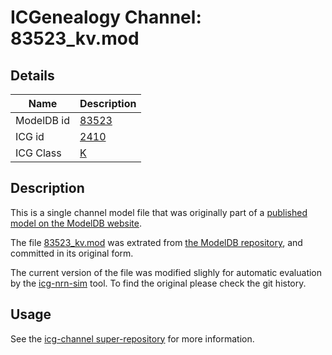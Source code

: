 # ICGenealogy Channel: 83523\_kv.mod

## Details

Name | Description
---- | -----------
ModelDB id | [83523](http://senselab.med.yale.edu/ModelDB/ShowModel.cshtml?model=83523)
ICG id | [2410](http://icg.neurotheory.ox.ac.uk/channels/1/2410)
ICG Class | [K](http://icg.neurotheory.ox.ac.uk/channels/1)

## Description

This is a single channel model file that was originally part of a [published model on the ModelDB website](http://senselab.med.yale.edu/mModelDB/ShowModel.cshtml?model=83523).


The file [83523\_kv.mod](83523_kv.mod) was extrated from [the ModelDB repository](http://senselab.med.yale.edu/ModelDB/ShowModel.cshtml?model=83523), and committed in its original form.

The current version of the file was modified slighly for automatic evaluation by the [icg-nrn-sim](https://github.com/icgenealogy/icg-nrn-sim) tool. To find the original please check the git history.


## Usage

See the [icg-channel super-repository](https://github.com/icgenealogy/icg-channels) for more information.